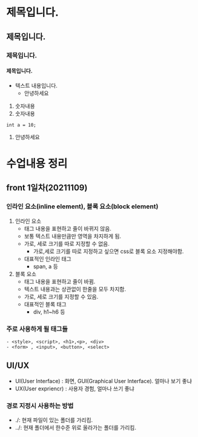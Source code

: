 # 제목입니다.
## 제목입니다.
### 제목입니다.
#### 제목입니다.
- 텍스트 내용입니다.
    - 안녕하세요
1. 숫자내용
1. 숫자내용
```
int a = 10;
```
1. 안녕하세요






# 수업내용 정리
## front 1일차(20211109)
### 인라인 요소(inline element), 블록 요소(block element)
1. 인라인 요소
    - 태그 내용을 표현하고 줄이 바뀌지 않음.
    - 보통 텍스트 내용만큼만 영역을 차지하게 됨.
    - 가로, 세로 크기를 따로 지정할 수 없음.
        - 가로,세로 크기를 따로 지정하고 싶으면 css로 블록 요소 지정해야함.
    - 대표적인 인라인 태그
        - span, a 등
2. 블록 요소
    - 태그 내용을 표현하고 줄이 바뀜.
    - 텍스트 내용과는 상관없이 한줄을 모두 차지함.
    - 가로, 세로 크기를 지정할 수 있음.
    - 대표적인 블록 태그
        - div, h1~h6 등


 ### 주로 사용하게 될 태그들
 ```
- <style>, <script>, <h1>,<p>, <div>
- <form> , <input>, <button>, <select>
```

## UI/UX
- UI(User Interface) : 화면, GUI(Graphical User Interface). 얼마나 보기 좋냐
- UX(User expriencr) : 사용자 경험, 얼마나 쓰기 좋냐

### 경로 지정시 사용하는 방법
- ./: 현재 파일이 있는 폴더를 가리킴.
- ../: 현재 폴더에서 한수준 위로 올라가는 폴더를 가리킴.